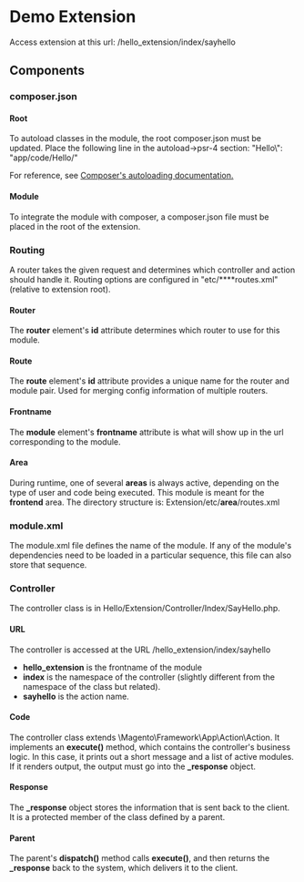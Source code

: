 # Demo Extension

Access extension at this url: <magento-base-url>/hello_extension/index/sayhello
## Components

### composer.json

#### Root

To autoload classes in the module, the root composer.json must be updated. Place the following line in the autoload->psr-4 section:
"Hello\\": "app/code/Hello/"

For reference, see [Composer's autoloading documentation.](https://getcomposer.org/doc/01-basic-usage.md#autoloading)

#### Module

To integrate the module with composer, a composer.json file must be placed in the root of the extension.

### Routing
A router takes the given request and determines which controller and action should handle it. Routing options are configured in "etc/**<area-code>**routes.xml" (relative to extension root).

#### Router
The **router** element's **id** attribute determines which router to use for this module.

#### Route
The **route** element's **id** attribute provides a unique name for the router and module pair. Used for merging config information of multiple routers.

#### Frontname
The **module** element's **frontname** attribute is what will show up in the url corresponding to the module.

#### Area
During runtime, one of several **areas** is always active, depending on the type of user and code being executed. This module is meant for the **frontend** area. The directory structure is:
Extension/etc/**area**/routes.xml

### module.xml
The module.xml file defines the name of the module. If any of the module's dependencies need to be loaded in a particular sequence, this file can also store that sequence.

### Controller
The controller class is in Hello/Extension/Controller/Index/SayHello.php. 

#### URL
The controller is accessed at the URL <magento-base-url>/hello_extension/index/sayhello

- **hello_extension** is the frontname of the module
- **index** is the namespace of the controller (slightly different from the namespace of the class but related).
- **sayhello** is the action name.
 
#### Code
The controller class extends \Magento\Framework\App\Action\Action. It implements an **execute()** method, which contains the controller's business logic. In this case, it prints out a short message and a list of active modules. If it renders output, the output must go into the **\_response** object.

#### Response
The **\_response** object stores the information that is sent back to the client. It is a protected member of the class defined by a parent.
 
#### Parent
The parent's **dispatch()** method calls **execute()**, and then returns the **\_response** back to the system, which delivers it to the client.